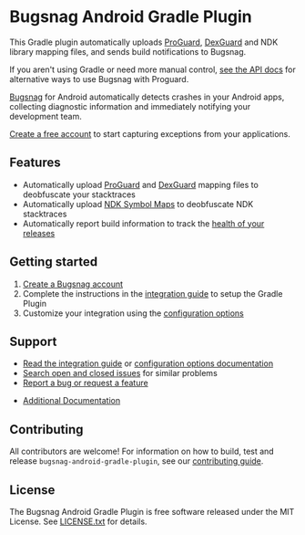 Bugsnag Android Gradle Plugin
=============================

This Gradle plugin automatically uploads [ProGuard](https://developer.android.com/tools/help/proguard.html), [DexGuard](https://www.guardsquare.com/en/dexguard) and NDK library mapping files, and sends build notifications to Bugsnag.

If you aren't using Gradle or need more manual control, [see the API docs](https://docs.bugsnag.com/api/android-mapping-upload/) for alternative ways to use Bugsnag with Proguard.

[Bugsnag](https://bugsnag.com/platforms/android) for Android automatically detects crashes in your Android apps, collecting diagnostic information and immediately notifying your development team.

[Create a free account](https://bugsnag.com) to start capturing exceptions from your applications.

## Features

* Automatically upload [ProGuard](https://developer.android.com/tools/help/proguard.html) and [DexGuard](https://www.guardsquare.com/en/dexguard) mapping files to deobfuscate your stacktraces
* Automatically upload [NDK Symbol Maps](https://docs.bugsnag.com/api/ndk-symbol-mapping-upload/) to deobfuscate NDK stacktraces
* Automatically report build information to track the [health of your releases](https://docs.bugsnag.com/product/releases/)

## Getting started

1. [Create a Bugsnag account](https://bugsnag.com)
1. Complete the instructions in the [integration guide](https://docs.bugsnag.com/build-integrations/gradle/) to setup the Gradle Plugin
1. Customize your integration using the [configuration options](http://docs.bugsnag.com/build-integrations/gradle/#additional-configuration)

## Support

* [Read the integration guide](https://docs.bugsnag.com/build-integrations/gradle/) or [configuration options documentation](http://docs.bugsnag.com/build-integrations/gradle/#additional-configuration)
* [Search open and closed issues](https://github.com/bugsnag/bugsnag-android-gradle-plugin/issues?utf8=✓&q=is%3Aissue) for similar problems
* [Report a bug or request a feature](https://github.com/bugsnag/bugsnag-android-gradle-plugin/issues/new)
- [Additional Documentation](https://docs.bugsnag.com/api/android-mapping-upload/)

## Contributing

All contributors are welcome! For information on how to build, test
and release `bugsnag-android-gradle-plugin`, see our
[contributing guide](https://github.com/bugsnag/bugsnag-android-gradle-plugin/blob/master/CONTRIBUTING.md).


## License

The Bugsnag Android Gradle Plugin is free software released under the MIT License.
See [LICENSE.txt](https://github.com/bugsnag/bugsnag-android/blob/master/LICENSE.txt)
for details.
